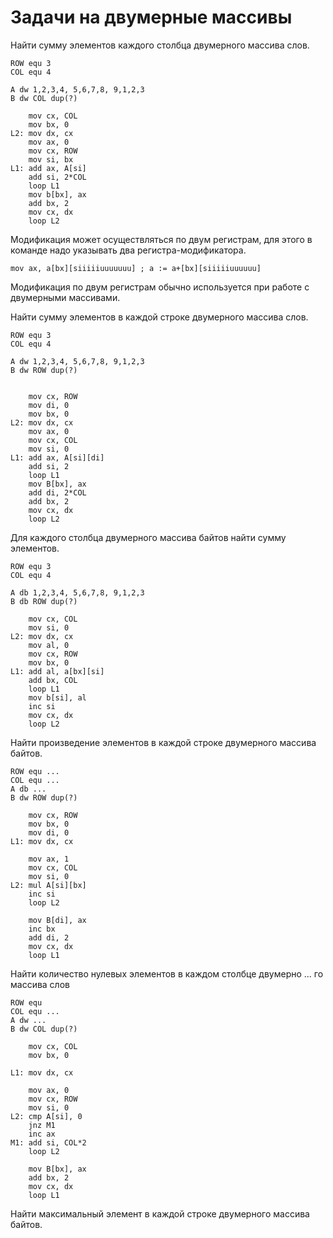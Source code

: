# Задачи на двумерные массивы

Найти сумму элементов каждого столбца двумерного массива слов.

```x86asm
ROW equ 3
COL equ 4

A dw 1,2,3,4, 5,6,7,8, 9,1,2,3
B dw COL dup(?)

    mov cx, COL
    mov bx, 0
L2: mov dx, cx
    mov ax, 0
    mov cx, ROW
    mov si, bx
L1: add ax, A[si]
    add si, 2*COL
    loop L1
    mov b[bx], ax
    add bx, 2
    mov cx, dx
    loop L2
```

Модификация может осуществляться по двум регистрам, для этого в команде надо указывать два регистра-модификатора.

```x86asm
mov ax, a[bx][siiiiiuuuuuuu] ; a := a+[bx][siiiiiuuuuuu]
```

Модификация по двум регистрам обычно используется при работе с двумерными массивами.

Найти сумму элементов в каждой строке двумерного массива слов.

```x86asm
ROW equ 3
COL equ 4

A dw 1,2,3,4, 5,6,7,8, 9,1,2,3
B dw ROW dup(?)


    mov cx, ROW
    mov di, 0
    mov bx, 0
L2: mov dx, cx
    mov ax, 0
    mov cx, COL
    mov si, 0
L1: add ax, A[si][di]
    add si, 2
    loop L1
    mov B[bx], ax
    add di, 2*COL
    add bx, 2
    mov cx, dx
    loop L2
```

Для каждого столбца двумерного массива байтов найти сумму элементов.

```x86asm
ROW equ 3
COL equ 4

A db 1,2,3,4, 5,6,7,8, 9,1,2,3
B db ROW dup(?)

    mov cx, COL
    mov si, 0
L2: mov dx, cx
    mov al, 0
    mov cx, ROW
    mov bx, 0
L1: add al, a[bx][si]
    add bx, COL
    loop L1
    mov b[si], al
    inc si
    mov cx, dx
    loop L2
```

Найти произведение элементов в каждой строке двумерного массива байтов.

```x86asm
ROW equ ...
COL equ ...
A db ...
B dw ROW dup(?)

    mov cx, ROW
    mov bx, 0
    mov di, 0
L1: mov dx, cx

    mov ax, 1
    mov cx, COL
    mov si, 0
L2: mul A[si][bx]
    inc si
    loop L2

    mov B[di], ax
    inc bx
    add di, 2
    mov cx, dx
    loop L1
```

Найти количество нулевых элементов в каждом столбце двумерно ...
го массива слов

```x86asm
ROW equ
COL equ ...
A dw ...
B dw COL dup(?)

    mov cx, COL
    mov bx, 0

L1: mov dx, cx

    mov ax, 0
    mov cx, ROW
    mov si, 0
L2: cmp A[si], 0
    jnz M1
    inc ax
M1: add si, COL*2
    loop L2

    mov B[bx], ax
    add bx, 2
    mov cx, dx
    loop L1

```

Найти максимальный элемент в каждой строке двумерного массива байтов.
